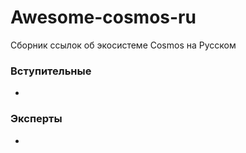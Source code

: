# Awesome-cosmos-ru

Сборник ссылок об экосистеме Cosmos на Русском

### Вступительные
- 

### Эксперты
-
